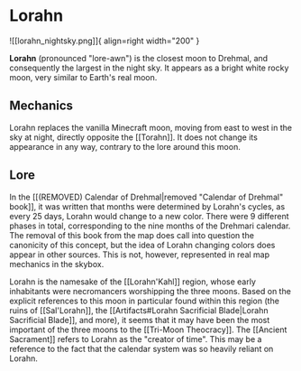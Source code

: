 # Lorahn

![[lorahn_nightsky.png]]{ align=right width="200" }

**Lorahn** (pronounced "lore-awn") is the closest moon to Drehmal, and consequently the largest in the night sky. It appears as a bright white rocky moon, very similar to Earth's real moon.

## Mechanics

Lorahn replaces the vanilla Minecraft moon, moving from east to west in the sky at night, directly opposite the [[Torahn]]. It does not change its appearance in any way, contrary to the lore around this moon.

## Lore

In the [[(REMOVED) Calendar of Drehmal|removed "Calendar of Drehmal" book]], it was written that months were determined by Lorahn's cycles, as every 25 days, Lorahn would change to a new color. There were 9 different phases in total, corresponding to the nine months of the Drehmari calendar. The removal of this book from the map does call into question the canonicity of this concept, but the idea of Lorahn changing colors does appear in other sources. This is not, however, represented in real map mechanics in the skybox.

Lorahn is the namesake of the [[Lorahn'Kahl]] region, whose early inhabitants were necromancers worshipping the three moons. Based on the explicit references to this moon in particular found within this region (the ruins of [[Sal'Lorahn]], the [[Artifacts#Lorahn Sacrificial Blade|Lorahn Sacrificial Blade]], and more), it seems that it may have been the most important of the three moons to the [[Tri-Moon Theocracy]]. The [[Ancient Sacrament]] refers to Lorahn as the "creator of time". This may be a reference to the fact that the calendar system was so heavily reliant on Lorahn.
